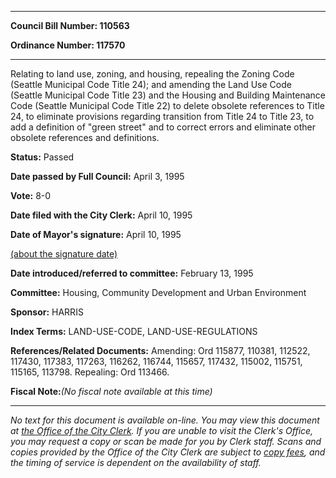 

********

**Council Bill Number: 110563**
   
**Ordinance Number: 117570**
********

 Relating to land use, zoning, and housing, repealing the Zoning Code (Seattle Municipal Code Title 24); and amending the Land Use Code (Seattle Municipal Code Title 23) and the Housing and Building Maintenance Code (Seattle Municipal Code Title 22) to delete obsolete references to Title 24, to eliminate provisions regarding transition from Title 24 to Title 23, to add a definition of "green street" and to correct errors and eliminate other obsolete references and definitions.

**Status:** Passed
   
**Date passed by Full Council:** April 3, 1995
   
**Vote:** 8-0
   
**Date filed with the City Clerk:** April 10, 1995
   
**Date of Mayor's signature:** April 10, 1995
   
[(about the signature date)](/~public/approvaldate.htm)
   
   
   
**Date introduced/referred to committee:** February 13, 1995
   
**Committee:** Housing, Community Development and Urban Environment
   
**Sponsor:** HARRIS
   
   
**Index Terms:** LAND-USE-CODE, LAND-USE-REGULATIONS

**References/Related Documents:** Amending: Ord 115877, 110381, 112522, 117430, 117383, 117263, 116262, 116744, 115657, 117432, 115002, 115751, 115165, 113798. Repealing: Ord 113466.

**Fiscal Note:**_(No fiscal note available at this time)_
********

_No text for this document is available on-line. You may view this document at [the Office of the City Clerk](http://www.seattle.gov/leg/clerk/contactUs.htm). If you are unable to visit the Clerk's Office, you may request a copy or scan be made for you by Clerk staff. Scans and copies provided by the Office of the City Clerk are subject to [copy fees](http://clerk.seattle.gov/~public/clerkfees.htm), and the timing of service is dependent on the availability of staff._

